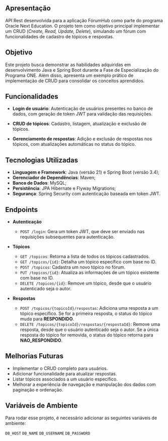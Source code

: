 ## Apresentação

API Rest desenvolvida para a aplicação FórumHub como parte do programa Oracle Next Education. O projeto tem como objetivo principal implementar um CRUD (*Create, Read, Update, Delete*), simulando um fórum com funcionalidades de cadastro de tópicos e respostas.

## Objetivo

Este projeto busca demonstrar as habilidades adquiridas em desenvolvimento Java e Spring Boot durante a Fase de Especialização do Programa ONE. Além disso, apresenta um exemplo prático de implementação de CRUD para consolidar os conceitos aprendidos.

## Funcionalidades

- **Login de usuário**: Autenticação de usuários presentes no banco de dados, com geração de token JWT para validação das requisições.

- **CRUD de tópicos**: Cadastro, listagem, atualização e exclusão de tópicos.

- **Gerenciamento de respostas**: Adição e exclusão de respostas nos tópicos, com atualizações automáticas no status do tópico.

## Tecnologias Utilizadas

- **Linguagem e Framework**: Java (versão 21) e Spring Boot (versão 3.4);
- **Gerenciador de Dependências**: Maven;
- **Banco de Dados**: MySQL;
-  **Persistência**: JPA Hibernate e Flyway Migrations;
- **Segurança**: Spring Security com autenticação baseada em token JWT.

## Endpoints

- **Autenticação**

    - `POST /login`: Gera um token JWT, que deve ser enviado nas requisições subsequentes para autenticação.

- **Tópicos**

    - `GET /topicos`: Retorna a lista de todos os tópicos cadastrados.
    - `GET /topicos/{id}`: Detalha um tópico específico com base no ID.
    - `POST /topicos`: Cadastra um novo tópico no fórum.
    - `PUT /topicos/{id}`: Atualiza as informações de um tópico existente com base no ID.
    - `DELETE /topicos/{id}`: Remove um tópico, desde que o usuário autenticado seja o autor.

- **Respostas**

    - `POST /topicos/{topicoId}/respostas`: Adiciona uma resposta a um tópico específico. Se for a primeira resposta, o status do tópico muda para **RESPONDIDO**.
    - `DELETE /topicos/{topicoId}/respostas/{respostaId}`: Remove uma resposta, desde que o usuário autenticado seja o autor. Se a única resposta do tópico for removida, o status do tópico retorna para **NAO_RESPONDIDO**.

## Melhorias Futuras

- Implementar o CRUD completo para usuários.
- Adicionar funcionalidade para atualizar respostas.
- Listar tópicos associados a um usuário específico.
- Melhorar a experiência de navegação e manipulação dos dados com paginação e ordenação.

## Variáveis de Ambiente

Para rodar esse projeto, é necessário adicionar as seguintes variáveis de ambiente:

`DB_HOST`
`DB_NAME`
`DB_USERNAME`
`DB_PASSWORD`
